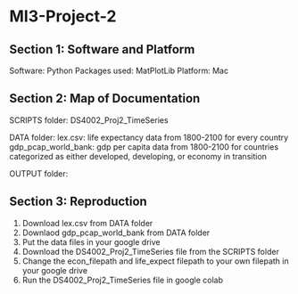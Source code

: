 # MI3-Project-2

## Section 1: Software and Platform
Software: Python
Packages used: MatPlotLib
Platform: Mac

## Section 2: Map of Documentation
SCRIPTS folder:
  DS4002_Proj2_TimeSeries

DATA folder:
  lex.csv: life expectancy data from 1800-2100 for every country
  gdp_pcap_world_bank: gdp per capita data from 1800-2100 for countries categorized as either developed, developing, or economy in transition

OUTPUT folder:


## Section 3: Reproduction
1. Download lex.csv from DATA folder
2. Downlaod gdp_pcap_world_bank from DATA folder
3. Put the data files in your google drive
4. Download the DS4002_Proj2_TimeSeries file from the SCRIPTS folder
5. Change the econ_filepath and life_expect filepath to your own filepath in your google drive
6. Run the DS4002_Proj2_TimeSeries file in google colab
